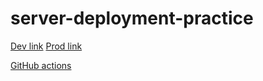# server-deployment-practice

[Dev link](https://bahazghayar-server-deploy-dev.herokuapp.com/)
[Prod link](https://bahazghayar-server-deploy-prod.herokuapp.com/)

[GitHub actions](https://github.com/bahazghayar/server-deployment-practice/actions)

